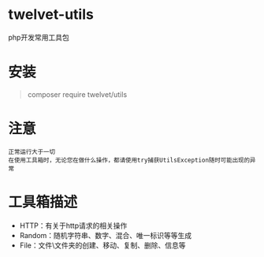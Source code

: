 # twelvet-utils
php开发常用工具包

# 安装
> composer require twelvet/utils

# 注意
```
正常运行大于一切
在使用工具箱时，无论您在做什么操作，都请使用try捕获UtilsException随时可能出现的异常
```

# 工具箱描述

+ HTTP：有关于http请求的相关操作
+ Random：随机字符串、数字、混合、唯一标识等等生成
+ File：文件\文件夹的创建、移动、复制、删除、信息等